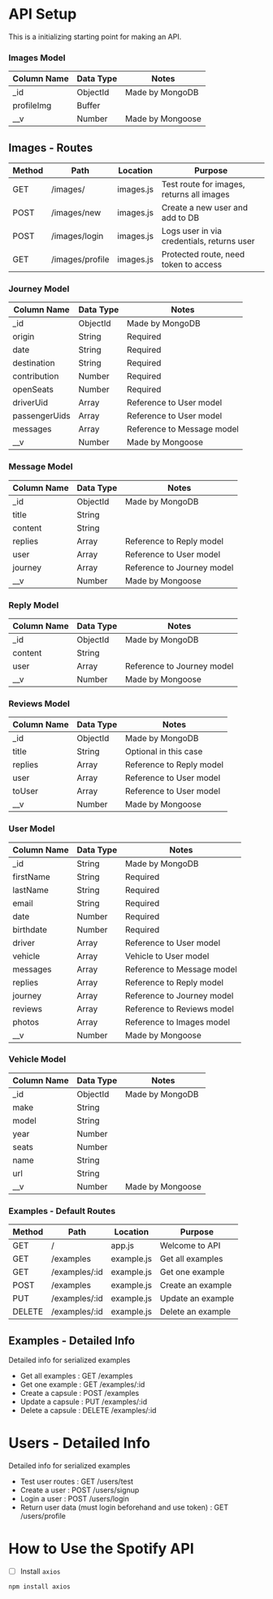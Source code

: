 # API Setup

This is a initializing starting point for making an API.

### Images Model
| Column Name | Data Type | Notes |
| --------------- | ------------- | ------------------------------ |
| _id | ObjectId | Made by MongoDB |
| profileImg | Buffer |  |
| __v | Number | Made by Mongoose |

## Images - Routes

| Method | Path | Location | Purpose |
| ------ | ---------------- | -------------- | ------------------- |
| GET | /images/ | images.js | Test route for images, returns all images |
| POST | /images/new | images.js | Create a new user and add to DB |
| POST | /images/login | images.js | Logs user in via credentials, returns user |
| GET | /images/profile | images.js | Protected route, need token to access |

### Journey Model
| Column Name | Data Type | Notes |
| --------------- | ------------- | ------------------------------ |
| _id | ObjectId | Made by MongoDB |
| origin | String | Required |
| date | String | Required |
| destination | String | Required |
| contribution | Number | Required |
| openSeats | Number | Required |
| driverUid | Array | Reference to User model |
| passengerUids | Array | Reference to User model |
| messages | Array | Reference to Message model |
| __v | Number | Made by Mongoose |

### Message Model
| Column Name | Data Type | Notes |
| --------------- | ------------- | ------------------------------ |
| _id | ObjectId | Made by MongoDB |
| title | String |  |
| content | String |  |
| replies | Array | Reference to Reply model |
| user | Array | Reference to User model |
| journey | Array | Reference to Journey model |
| __v | Number | Made by Mongoose |

### Reply Model
| Column Name | Data Type | Notes |
| --------------- | ------------- | ------------------------------ |
| _id | ObjectId | Made by MongoDB |
| content | String |  |
| user | Array | Reference to Journey model |
| __v | Number | Made by Mongoose |

### Reviews Model
| Column Name | Data Type | Notes |
| --------------- | ------------- | ------------------------------ |
| _id | ObjectId | Made by MongoDB |
| title | String | Optional in this case |
| replies | Array | Reference to Reply model |
| user | Array | Reference to User model |
| toUser | Array | Reference to User model |
| __v | Number | Made by Mongoose |

### User Model
| Column Name | Data Type | Notes |
| --------------- | ------------- | ------------------------------ |
| _id | String | Made by MongoDB |
| firstName | String | Required |
| lastName | String | Required |
| email | String | Required |
| date | Number | Required |
| birthdate | Number | Required |
| driver | Array | Reference to User model |
| vehicle | Array | Vehicle to User model |
| messages | Array | Reference to Message model |
| replies | Array | Reference to Reply model |
| journey | Array | Reference to Journey model |
| reviews | Array | Reference to Reviews model |
| photos | Array | Reference to Images model |
| __v | Number | Made by Mongoose |

### Vehicle Model
| Column Name | Data Type | Notes |
| --------------- | ------------- | ------------------------------ |
| _id | ObjectId | Made by MongoDB |
| make | String |  |
| model | String |  |
| year | Number |  |
| seats | Number |  |
| name | String |  |
| url | String |  |
| __v | Number | Made by Mongoose |


### Examples - Default Routes

| Method | Path | Location | Purpose |
| ------ | ---------------- | -------------- | ------------------- |
| GET | / | app.js | Welcome to API |
| GET | /examples | example.js | Get all examples |
| GET | /examples/:id | example.js | Get one example |
| POST | /examples | example.js | Create an example |
| PUT | /examples/:id | example.js | Update an example |
| DELETE | /examples/:id | example.js | Delete an example |

## Examples - Detailed Info

Detailed info for serialized examples
- Get all examples : GET /examples
- Get one example : GET /examples/:id
- Create a capsule : POST /examples
- Update a capsule : PUT /examples/:id
- Delete a capsule : DELETE /examples/:id


# Users - Detailed Info

Detailed info for serialized examples
- Test user routes : GET /users/test
- Create a user : POST /users/signup
- Login a user : POST /users/login
- Return user data (must login beforehand and use token) : GET /users/profile


# How to Use the Spotify API

- [ ] Install `axios`
```text
npm install axios
```

